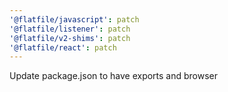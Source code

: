 ```yaml
---
'@flatfile/javascript': patch
'@flatfile/listener': patch
'@flatfile/v2-shims': patch
'@flatfile/react': patch
---
```


Update package.json to have exports and browser
